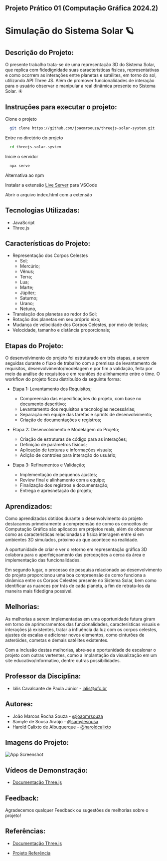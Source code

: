 
##  Projeto Prático 01 (Computação Gráfica 2024.2)
# Simulação do Sistema Solar 🪐

## Descrição do Projeto:
O presente trabalho trata-se de uma representação 3D do Sistema Solar, que replica com fidedignidade suas características físicas, representativas e como ocorrem as interações entre planetas e satélites, em torno do sol, utilizando API	Three JS. Além de promover funcionalidades de interação para o usuário observar e manipular a real dinâmica presente no Sistema Solar. ☀


## Instruções para executar o projeto:
Clone o projeto

```bash
  git clone https://github.com/joaomrsouza/threejs-solar-system.git
```

Entre no diretório do projeto

```bash
  cd threejs-solar-system
```

Inicie o servidor

```bash
  npx serve
```

Alternativa ao npm

Instalar a extensão [Live Server](https://marketplace.visualstudio.com/items?itemName=ritwickdey.LiveServer) para VSCode

Abrir o arquivo index.html com a extensão


## Tecnologias Utilizadas:
- JavaScript
- Three.js
## Características do Projeto:

- Representação dos Corpos Celestes
    - Sol;
    - Mercúrio;
    - Vênus;
    - Terra;
    - Lua;
    - Marte;
    - Júpiter;
    - Saturno;
    - Urano;
    - Netuno,
- Translação dos planetas ao redor do Sol;
- Rotação dos planetas em seu próprio eixo;
- Mudança de velocidade dos Corpos Celestes, por meio de teclas;
- Velocidade, tamanho e distância proporcionais;


## Etapas do Projeto:

O desenvolvimento do projeto foi estruturado em três etapas, a serem seguidas durante o fluxo de trabalho com a premissa de levantamento de requisitos, desenvolvimento/modelagem e por fim a validação, feita por meio da análise de requisitos e em reuniões de alinhamento entre o time. O workflow do projeto ficou distribuído da seguinte forma:

- Etapa 1: Levantamento dos Requisitos;
    - Compreensão das especificações do projeto, com base no documento descritivo;
    - Levantamento dos requisitos e tecnologias necessárias;
    - Separação em equipe das tarefas e sprints de desenvolvimento;
    - Criação de documentações e registros;

- Etapa 2: Desenvolvimento e Modelagem do Projeto;
    - Criação de estruturas de código para as interações;
    - Definição de parâmetros físicos;
    - Aplicação de texturas e informações visuais;
    - Adição de controles para interação do usuário;

- Etapa 3: Refinamentos e Validação;
    - Implementação de pequenos ajustes;
    - Review final e alinhamento com a equipe;
    - Finalização dos registros e documentação;
    - Entrega e apresnetação do projeto;

## Aprendizados:

Como aprendizados obtidos durante o desenvolvimento do projeto destacamos primeiramente a compreensão de como os conceitos de Computação Gráfica são aplicados em projetos reais, além de observar como as características relacionadas a física interagem entre si em ambientes 3D simulados, próximo ao que acontece na realidade.

A oportunidade de criar e ver o retorno em representação gráfica 3D colabora para o aperfeiçoamento das percepções a cerca da área e implementação das funcionalidades.

Em segundo lugar, o processo de pesquisa relacionado ao desenvolvimento do projeto proporcionou uma boa compreensão de como funciona a dinâmica entre os Corpos Celestes presente no Sistema Solar, bem como identificar as nuances por trás de cada planeta, a fim de retrata-los da maneira mais fidedigna possível.
## Melhorias:

As melhorias a serem implementadas em uma oportunidade futura giram em torno de aprimoramentos das funcionalidades, características visuais e interações já existentes, tratar a influência da luz com os corpos celestes, ajustes de escalas e adicionar novos elementos, como cinturões de asteróides, cometas e demais satélites existentes.

Com a inclusão destas melhorias, abre-se a oportunidade de escalonar o projeto com outras vertentes, como a implantação da visualização em um site educativo/informativo, dentre outras possibilidades.


## Professor da Disciplina:

- Iális Cavalcante de Paula Júnior - ialis@ufc.br
## Autores:

- João Marcos Rocha Souza - [@joaomrsouza](https://github.com/joaomrsouza)
- Samyle de Sousa Araújo - [@samylesousa](https://github.com/samylesousa)
- Harold Calixto de Albuquerque - [@haroldcalixto](https://github.com/haroldcalixto)


## Imagens do Projeto:

![App Screenshot](https://via.placeholder.com/468x300?text=App+Screenshot+Here)


## Vídeos de Demonstração:

 - [Documentação Three.js](https://threejs.org/docs/index.html#manual/en/introduction)
## Feedback:

Agradecemos qualquer Feedback ou sugestões de melhorias sobre o projeto! 

## Referências:

 - [Documentação Three.js](https://threejs.org/docs/index.html#manual/en/introduction)

 - [Projeto Referência](https://www.solarsystemscope.com/)


